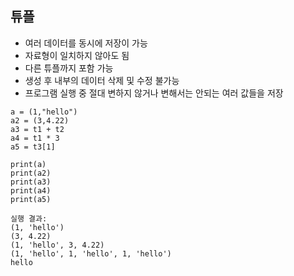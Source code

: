 ## 튜플
* 여러 데이터를 동시에 저장이 가능
* 자료형이 일치하지 않아도 됨
* 다른 튜플까지 포함 가능
* 생성 후 내부의 데이터 삭제 및 수정 불가능
* 프로그램 실행 중 절대 변하지 않거나 변해서는 안되는 여러 값들을 저장

~~~
a = (1,"hello")
a2 = (3,4.22)
a3 = t1 + t2
a4 = t1 * 3
a5 = t3[1]

print(a)
print(a2)
print(a3)
print(a4)
print(a5)
~~~
~~~
실행 결과: 
(1, 'hello')
(3, 4.22)
(1, 'hello', 3, 4.22)
(1, 'hello', 1, 'hello', 1, 'hello')
hello
~~~
